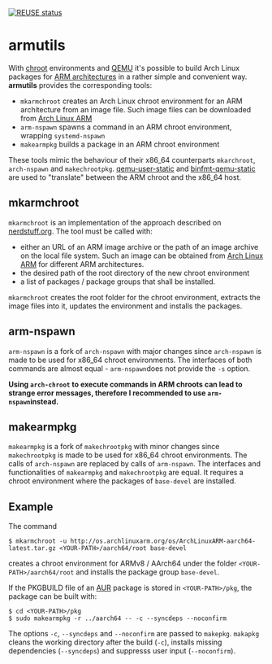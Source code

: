 [![REUSE status](https://api.reuse.software/badge/gitlab.com/mipimipi/armutils)](https://api.reuse.software/info/gitlab.com/mipimipi/armutils)
# armutils

With [chroot](https://wiki.archlinux.org/index.php/Chroot) environments and [QEMU](https://wiki.archlinux.org/index.php/QEMU) it's possible to build Arch Linux packages for [ARM architectures](https://en.wikipedia.org/wiki/ARM_architecture) in a rather simple and convenient way. **armutils** provides the corresponding tools:

* `mkarmchroot` creates an Arch Linux chroot environment for an ARM architecture from an image file. Such image files can be downloaded from [Arch Linux ARM](https://archlinuxarm.org)
* `arm-nspawn` spawns a command in an ARM chroot environment, wrapping `systemd-nspawn`
* `makearmpkg` builds a package in an ARM chroot environment

These tools mimic the behaviour of their x86_64 counterparts `mkarchroot`, `arch-nspawn` and `makechrootpkg`. [qemu-user-static](https://aur.archlinux.org/packages/qemu-user-static/) and [binfmt-qemu-static](https://aur.archlinux.org/packages/binfmt-qemu-static/) are used to "translate" between the ARM chroot and the x86_64 host.

## mkarmchroot

`mkarmchroot` is an implementation of the approach described on [nerdstuff.org](https://nerdstuff.org/posts/2020/2020-003_simplest_way_to_create_an_arm_chroot/). The tool must be called with:

* either an URL of an ARM image archive or the path of an image archive on the local file system. Such an image can be obtained from [Arch Linux ARM](https://archlinuxarm.org) for different ARM architectures.
* the desired path of the root directory of the new chroot environment
* a list of packages / package groups that shall be installed.

`mkarmchroot` creates the root folder for the chroot environment, extracts the image files into it, updates the environment and installs the packages.

## arm-nspawn

`arm-nspawn` is a fork of `arch-nspawn` with major changes since `arch-nspawn` is made to be used for x86_64 chroot environments. The interfaces of both commands are almost equal - `arm-nspawn`does not provide the `-s` option.

**Using `arch-chroot` to execute commands in ARM chroots can lead to strange error messages, therefore I recommended to use `arm-nspawn`instead.**

## makearmpkg

`makearmpkg` is a fork of `makechrootpkg` with minor changes since `makechrootpkg` is made to be used for x86_64 chroot environments. The calls of `arch-nspawn` are replaced by calls of `arm-nspawn`. The interfaces and functionalities of `makearmpkg` and `makechrootpkg` are equal. It requires a chroot environment where the packages of `base-devel` are installed.

## Example

The command

    $ mkarmchroot -u http://os.archlinuxarm.org/os/ArchLinuxARM-aarch64-latest.tar.gz <YOUR-PATH>/aarch64/root base-devel

creates a chroot environment for ARMv8 / AArch64 under the folder `<YOUR-PATH>/aarch64/root` and installs the package group `base-devel`.

If the PKGBUILD file of an [AUR](https://aur.archlinux.org) package is stored in `<YOUR-PATH>/pkg`, the package can be built with:

    $ cd <YOUR-PATH>/pkg
    $ sudo makearmpkg -r ../aarch64 -- -c --syncdeps --noconfirm

The options `-c`, `--syncdeps` and `--noconfirm` are passed to `makepkg`. `makapkg` cleans the working directory after the build (`-c`), installs missing dependencies (`--syncdeps`) and suppresss user input (`--noconfirm`).

